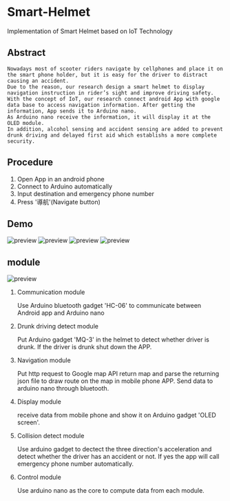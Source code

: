 # Smart-Helmet
 Implementation of Smart Helmet based on IoT Technology

 ## Abstract

    Nowadays most of scooter riders navigate by cellphones and place it on the smart phone holder, but it is easy for the driver to distract causing an accident. 
    Due to the reason, our research design a smart helmet to display navigation instruction in rider’s sight and improve driving safety. 
    With the concept of IoT, our research connect android App with google data base to access navigation information. After getting the information, App sends it to Arduino nano. 
    As Arduino nano receive the information, it will display it at the OLED module. 
    In addition, alcohol sensing and accident sensing are added to prevent drunk driving and delayed first aid which establishs a more complete security.

## Procedure

1. Open App in an android phone
2. Connect to Arduino automatically
3. Input destination and emergency phone number
4. Press '導航'(Navigate button)

## Demo
![preview](https://i.imgur.com/8YbgVLa.jpg)
![preview](https://i.imgur.com/poEH3Mz.jpg)
![preview](https://imgur.com/EpU3ZYv.jpg)
![preview](https://imgur.com/qGEbeBE.jpg)

## module

![preview](https://i.imgur.com/8O3KjVG.png)

1. Communication module

    Use Arduino bluetooth gadget 'HC-06' to communicate between Android app and Arduino nano

2. Drunk driving detect module

    Put Arduino gadget 'MQ-3' in the helmet to detect whether driver is drunk. If the driver is drunk shut down the APP.

3. Navigation module

    Put http request to Google map API return map and parse the returning json file to draw route on the map in mobile phone APP. Send data to arduino nano through bluetooth.

4. Display module

    receive data from mobile phone and show it on Arduino gadget 'OLED screen'.

5. Collision detect module

    Use arduino gadget to dectect the three direction's acceleration and detect whether the driver has an accident or not. If yes the app will call emergency phone number automatically.

6. Control module

    Use arduino nano as the core to compute data from each module.



